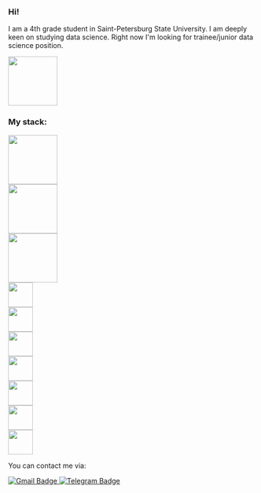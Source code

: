 ### Hi! 
I am a 4th grade student in Saint-Petersburg State University. I am deeply keen on studying data science. Right now I'm looking for trainee/junior data science position.



<div id="header" align="left">
  <img src="https://media.giphy.com/media/G1ifnX4d5tYFACktp9/giphy.gif" width="100"/>
</div>

### My stack:


<div id="header" align="left">
  <img src="https://store-images.s-microsoft.com/image/apps.37972.13510798882847238.aaaa73f1-0fc5-480b-8619-538d563b087a.494567bd-9177-4350-b15c-f9b823cb508c?mode=scale&q=90&h=300&w=300" width="100"/>
</div>
<div id="header" align="left">
  <img src="https://www.ovhcloud.com/sites/default/files/styles/text_media_horizontal/public/2021-09/ECX-1909_Hero_PostgreSQL_600x400%402x.png" width="100"/>
</div>
<div id="header" align="left">
  <img src="https://upload.wikimedia.org/wikipedia/commons/thumb/1/1b/R_logo.svg/1200px-R_logo.svg.png" width="100"/>
</div>
<div id="header" align="left">
  <img src="https://upload.wikimedia.org/wikipedia/commons/thumb/e/ed/Pandas_logo.svg/1200px-Pandas_logo.svg.png" width="50"/>
</div>
<div id="header" align="left">
  <img src="https://miro.medium.com/max/765/1*cyXCE-JcBelTyrK-58w6_Q.png" width="50"/>
</div>
<div id="header" align="left">
  <img src="https://keras.io/img/logo.png" width="50"/>
</div>
<div id="header" align="left">
  <img src="https://matplotlib.org/3.1.1/_static/logo2_compressed.svg" width="50"/>
</div>
<div id="header" align="left">
  <img src="https://user-images.githubusercontent.com/315810/92254613-279c8000-ee9f-11ea-9b73-5622a7d95f3f.png" width="50"/>
</div>
<div id="header" align="left">
  <img src="https://datafolkz.co.in/wp-content/uploads/2021/02/python_nltk.png" width="50"/>
</div>
<div id="header" align="left">
  <img src="https://upload.wikimedia.org/wikipedia/commons/thumb/0/05/Scikit_learn_logo_small.svg/1200px-Scikit_learn_logo_small.svg.png
" width="50"/>
</div>








You can contact me via:

<div id="badges">
  <a href="mailto:abidueva.sarana02@gmail.com">
    <img src="https://img.shields.io/badge/Gmail-red?logo=Gmail&logoColor=white&style=for-the-badge" alt="Gmail Badge"/>
  </a>
  <a href="https://t.me/sarana_a">
    <img src="https://img.shields.io/badge/Telegram-blue?logo=Telegram&logoColor=blue&style=for-the-badge" alt="Telegram Badge"/>
  </a>
</div>

<!--
**SaranaAbidueva/SaranaAbidueva** is a ✨ _special_ ✨ repository because its `README.md` (this file) appears on your GitHub profile.

Here are some ideas to get you started:

- 🔭 I’m currently working on ...
- 🌱 I’m currently learning ...
- 👯 I’m looking to collaborate on ...
- 🤔 I’m looking for help with ...
- 💬 Ask me about ...
- 📫 How to reach me: ...
- 😄 Pronouns: ...
- ⚡ Fun fact: ...
-->
